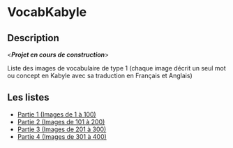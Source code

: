 # VocabKabyle
## Description
<*__Projet en cours de construction__*>

Liste des images de vocabulaire de type 1 (chaque image décrit un seul mot ou concept en Kabyle avec sa traduction en Français et Anglais)


## Les listes

* [Partie 1 (Images de 1 à 100)](https://github.com/VocabKabyle/VocabKabyle/blob/master/Type_1/PART1.md)
* [Partie 2 (Images de 101 à 200)](https://github.com/VocabKabyle/VocabKabyle/blob/master/Type_1/PART2.md)
* [Partie 3 (Images de 201 à 300)](https://github.com/VocabKabyle/VocabKabyle/blob/master/Type_1/PART3.md)
* [Partie 4 (Images de 301 à 400)](https://github.com/VocabKabyle/VocabKabyle/blob/master/Type_1/PART4.md)

